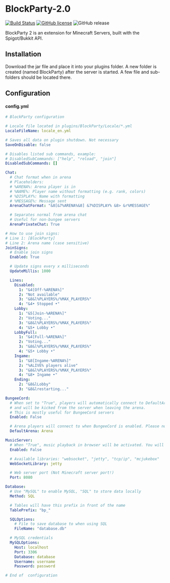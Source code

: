 # BlockParty-2.0
[![Build Status](https://travis-ci.org/Leon167/BlockParty-2.0.svg?branch=master)](https://travis-ci.org/Leon167/BlockParty-2.0) [![GitHub license](https://img.shields.io/github/license/Leon167/BlockParty-2.0)](https://github.com/Leon167/BlockParty-2.0/blob/master/LICENSE) ![GitHub release](https://img.shields.io/github/release/Leon167/BlockParty-2.0)

BlockParty 2 is an extension for Minecraft Servers, built with the Spigot/Bukkit API.

## Installation

Download the jar file and place it into your plugins folder. A new folder is created (named BlockParty) after the server is started.
A few file and sub-folders should be located there.

## Configuration

#### config.yml

```yaml
# BlockParty configuration

# Locale file located in plugins/BlockParty/Locale/*.yml
LocaleFileName: locale_en.yml

# Saves all data on plugin shutdown. Not necessary
SaveOnDisable: false

# Disables listed sub commands, example:
# DisabledSubCommands: ["help", "reload", "join"]
DisabledSubCommands: []

Chat:
  # Chat format when in arena
  # Placeholders:
  # %ARENA%: Arena player is in
  # %NAME%: Player name without formatting (e.g. rank, colors)
  # %DISPLAY%: Name with formatting
  # %MESSAGE%: Message sent
  ArenaChatFormat: "&8[&7%ARENA%&8] &7%DISPLAY% &8> &r%MESSAGE%"

  # Separates normal from arena chat
  # Useful for non-bungee servers
  ArenaPrivateChat: True

# How to use join signs:
# Line 1: [BlockParty]
# Line 2: Arena name (case sensitive)
JoinSigns:
  # Enable join signs
  Enabled: True

  # Update signs every x milliseconds
  UpdateMillis: 1000

  Lines:
    Disabled:
      1: "&4[Off-%ARENA%]"
      2: "Not available"
      3: "&8&l%PLAYERS%/%MAX_PLAYERS%"
      4: "&4• Stopped •"
    Lobby:
      1: "&5[Join-%ARENA%]"
      2: "Voting..."
      3: "&8&l%PLAYERS%/%MAX_PLAYERS%"
      4: "&5• Lobby •"
    LobbyFull:
      1: "&4[Full-%ARENA%]"
      2: "Voting..."
      3: "&8&l%PLAYERS%/%MAX_PLAYERS%"
      4: "&5• Lobby •"
    Ingame:
      1: "&8[Ingame-%ARENA%]"
      2: "%ALIVE% players alive"
      3: "&8&l%PLAYERS%/%MAX_PLAYERS%"
      4: "&8• Ingame •"
    Ending:
      2: "&8&lLobby"
      3: "&8&lrestarting..."

BungeeCord:
  # When set to "True", players will automatically connect to DefaultArena (see below)
  # and will be kicked from the server when leaving the arena.
  # This is mostly useful for BungeeCord servers
  Enabled: False

  # Arena players will connect to when BungeeCord is enabled. Please note the spelling and case sensitivity
  DefaultArena: Arena

MusicServer:
  # When "True", music playback in browser will be activated. You will need a web server for this
  Enabled: False

  # Available libraries: "websocket", "jetty", "tcp/ip", "mcjukebox"
  WebSocketLibrary: jetty

  # Web server port (Not Minecraft server port!)
  Port: 8080

Database:
  # Use "MySQL" to enable MySQL, "SQL" to store data locally
  Method: SQL

  # Tables will have this prefix in front of the name
  TablePrefix: "bp_"

  SQLOptions:
    # File to save database to when using SQL
    FileName: "database.db"

  # MySQL credentials
  MySQLOptions:
    Host: localhost
    Port: 3306
    Database: database
    Username: username
    Password: password

# End of  configuration
```